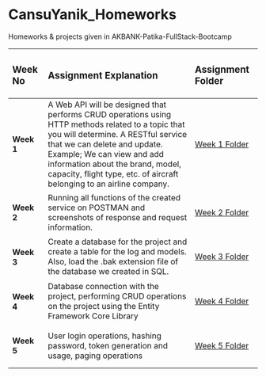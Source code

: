 # CansuYanik_Homeworks
Homeworks &amp; projects given in AKBANK-Patika-FullStack-Bootcamp


| <h3> Week No </h3>    | <h3> Assignment Explanation </h3>                                                              | <h3> Assignment Folder </h3> |
| :--------------------| :--------------------------------------------------------------------------------------------- | :---------------------------------|
| <h4> Week 1 </h4>    | A Web API will be designed that performs CRUD operations using HTTP methods related to a topic that you will determine. A RESTful service that we can delete and update. <br> Example; We can view and add information about the brand, model, capacity, flight type, etc. of aircraft belonging to an airline company. | [Week 1 Folder](https://github.com/AKBANK-Patika-FullStack-Bootcamp/CansuYanik_Homeworks/tree/main/Week1) |
| <h4> Week 2 </h4>    | Running all functions of the created service on POSTMAN and screenshots of response and request information. | [Week 2 Folder](https://github.com/AKBANK-Patika-FullStack-Bootcamp/CansuYanik_Homeworks/tree/main/Week2) |
| <h4> Week 3 </h4>    | Create a database for the project and create a table for the log and models. Also, load the .bak extension file of the database we created in SQL.  | [Week 3 Folder](https://github.com/AKBANK-Patika-FullStack-Bootcamp/CansuYanik_Homeworks/tree/main/Week3) |
| <h4> Week 4 </h4>    | Database connection with the project, performing CRUD operations on the project using the Entity Framework Core Library | [Week 4 Folder](https://github.com/AKBANK-Patika-FullStack-Bootcamp/CansuYanik_Homeworks/tree/main/Week4) |
| <h4> Week 5 </h4>    | User login operations, hashing password, token generation and usage, paging operations | [Week 5 Folder](https://github.com/AKBANK-Patika-FullStack-Bootcamp/CansuYanik_Homeworks/tree/main/Week5) |
